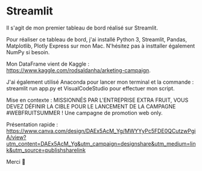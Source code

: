 # Streamlit

Il s'agit de mon premier tableau de bord réalisé sur Streamlit.

Pour réaliser ce tableau de bord, j'ai installé Python 3, Streamlit, Pandas, Matplotlib, Plotly Express sur mon Mac. N'hésitez pas à insttaller également NumPy si besoin.

Mon DataFrame vient de Kaggle : https://www.kaggle.com/rodsaldanha/arketing-campaign. 

J'ai également utilisé Anaconda pour lancer mon terminal et la commande : streamlit run app.py et VisualCodeStudio pour effectuer mon script. 

Mise en contexte : MISSIONNÉS PAR L'ENTREPRISE EXTRA FRUIT, VOUS DEVEZ DÉFINIR LA CIBLE POUR LE LANCEMENT DE LA CAMPAGNE #WEBFRUITSUMMER ! Une campagne de promotion web only.

Présentation rapide : https://www.canva.com/design/DAEx5AcM_Yg/MWYYyPc5FDE0QCutzwPgiA/view?utm_content=DAEx5AcM_Yg&utm_campaign=designshare&utm_medium=link&utm_source=publishsharelink 

Merci 🥳
